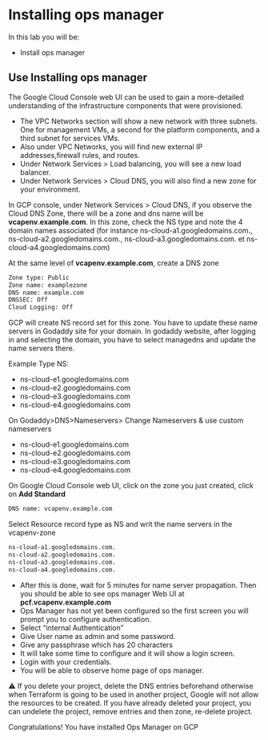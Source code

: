 # Installing ops manager

In this lab you will be:

- Install ops manager

## Use Installing ops manager

The Google Cloud Console web UI can be used to gain a more-detailed understanding of the infrastructure components that were provisioned.

- The VPC Networks section will show a new network with three subnets. One for management VMs, a second for the platform components, and a third subnet for services VMs.
- Also under VPC Networks, you will find new external IP addresses,firewall rules, and routes.
- Under Network Services > Load balancing, you will see a new load balancer.
- Under Network Services > Cloud DNS, you will also find a new zone for
your environment.

In GCP console, under Network Services > Cloud DNS, if you observe the
Cloud DNS Zone, there will be a zone and dns name will be **vcapenv.example.com**. In this zone, check the NS type and note the 4 domain names associated (for instance ns-cloud-a1.googledomains.com., ns-cloud-a2.googledomains.com., ns-cloud-a3.googledomains.com. et ns-cloud-a4.googledomains.com)

At the same level of **vcapenv.example.com**, create a DNS zone

```bash
Zone type: Public
Zone name: examplezone
DNS name: example.com
DNSSEC: Off
Cloud Logging: Off
```

GCP will create NS record set for this zone. You have to update these name
servers in Godaddy site for your domain. In godaddy website, after logging in and selecting the domain, you have to select managedns and update the name servers there.

Example Type NS:

- ns-cloud-e1.googledomains.com
- ns-cloud-e2.googledomains.com
- ns-cloud-e3.googledomains.com
- ns-cloud-e4.googledomains.com

On Godaddy>DNS>Nameservers> Change Nameservers & use custom nameservers

- ns-cloud-e1.googledomains.com
- ns-cloud-e2.googledomains.com
- ns-cloud-e3.googledomains.com
- ns-cloud-e4.googledomains.com

On Google Cloud Console web UI, click on the zone you just created, click on **Add Standard**

```bash
DNS name: vcapenv.example.com
```

Select Resource record type as NS and writ the name servers in the  vcapenv-zone
```bash
ns-cloud-a1.googledomains.com.
ns-cloud-a2.googledomains.com.
ns-cloud-a3.googledomains.com.
ns-cloud-a4.googledomains.com.
```

- After this is done, wait for 5 minutes for name server propagation. Then you should be able to see ops manager Web UI at **pcf.vcapenv.example.com**
- Ops Manager has not yet been configured so the first screen you will prompt you to configure authentication.
- Select “internal Authentication”
- Give User name as admin and some password.
- Give any passphrase which has 20 characters
- It will take some time to configure and it will show a login screen.
- Login with your credentials. 
- You will be able to observe home page of ops
manager.

:warning: If you delete your project, delete the DNS entries beforehand otherwise when Terraform is going to be used in another project, Google will not allow the resources to be created.
If you have already deleted your project, you can undelete the project, remove entries and then zone, re-delete project.

Congratulations! You have installed Ops Manager on GCP
